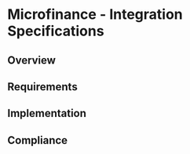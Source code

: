# Microfinance - Integration Specifications

## Overview

## Requirements

## Implementation

## Compliance
